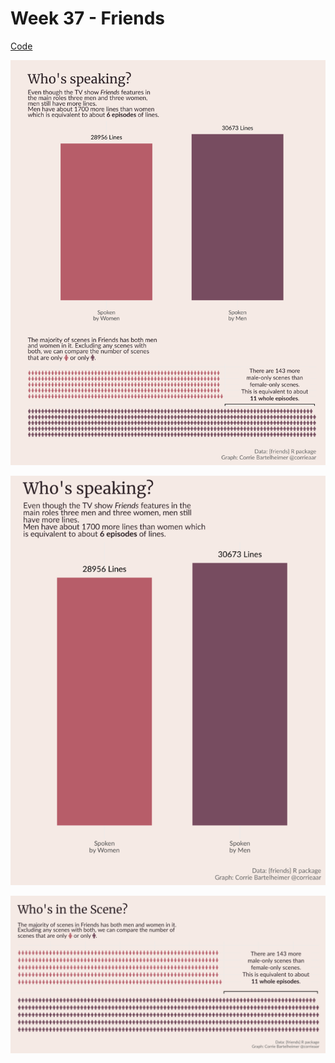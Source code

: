 # Week 37 - Friends

[Code](../../R/2020-37/week_37.R)

![](https://raw.githubusercontent.com/corriebar/TidyTuesday/master/plots/2020-37/composition.png)


![](https://raw.githubusercontent.com/corriebar/TidyTuesday/master/plots/2020-37/friends_plot.png)



![](https://raw.githubusercontent.com/corriebar/TidyTuesday/master/plots/2020-37/waffle.png)
